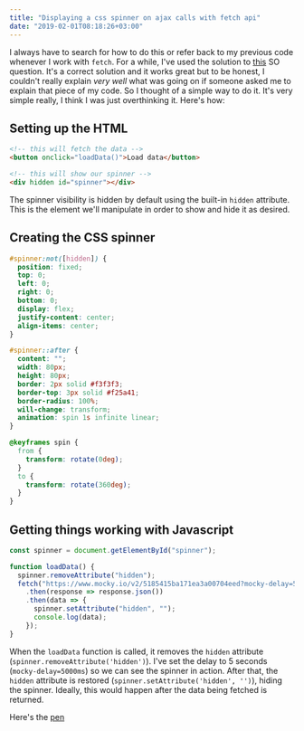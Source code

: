 ```yaml
---
title: "Displaying a css spinner on ajax calls with fetch api"
date: "2019-02-01T08:18:26+03:00"
---
```


I always have to search for how to do this or refer back to my previous code whenever I work with `fetch`. For a while, I've used the solution to [this](https://stackoverflow.com/questions/43792026/display-spinner-during-ajax-call-when-using-fetch-api) SO question. It's a correct solution and it works great but to be honest, I couldn't really explain _very well_ what was going on if someone asked me to explain that piece of my code. So I thought of a simple way to do it. It's very simple really, I think I was just overthinking it. Here's how:

## Setting up the HTML

```html
<!-- this will fetch the data -->
<button onclick="loadData()">Load data</button>

<!-- this will show our spinner -->
<div hidden id="spinner"></div>
```

The spinner visibility is hidden by default using the built-in `hidden` attribute. This is the element we'll manipulate in order to show and hide it as desired.

## Creating the CSS spinner

```css
#spinner:not([hidden]) {
  position: fixed;
  top: 0;
  left: 0;
  right: 0;
  bottom: 0;
  display: flex;
  justify-content: center;
  align-items: center;
}

#spinner::after {
  content: "";
  width: 80px;
  height: 80px;
  border: 2px solid #f3f3f3;
  border-top: 3px solid #f25a41;
  border-radius: 100%;
  will-change: transform;
  animation: spin 1s infinite linear;
}

@keyframes spin {
  from {
    transform: rotate(0deg);
  }
  to {
    transform: rotate(360deg);
  }
}
```

## Getting things working with Javascript

```javascript
const spinner = document.getElementById("spinner");

function loadData() {
  spinner.removeAttribute("hidden");
  fetch("https://www.mocky.io/v2/5185415ba171ea3a00704eed?mocky-delay=5000ms")
    .then(response => response.json())
    .then(data => {
      spinner.setAttribute("hidden", "");
      console.log(data);
    });
}
```

When the `loadData` function is called, it removes the `hidden` attribute (`spinner.removeAttribute('hidden')`). I've set the delay to 5 seconds (`mocky-delay=5000ms`) so we can see the spinner in action. After that, the `hidden` attribute is restored (`spinner.setAttribute('hidden', '')`), hiding the spinner. Ideally, this would happen after the data being fetched is returned.

Here's the [pen](https://codepen.io/wang0nya/pen/bzwQPr)
